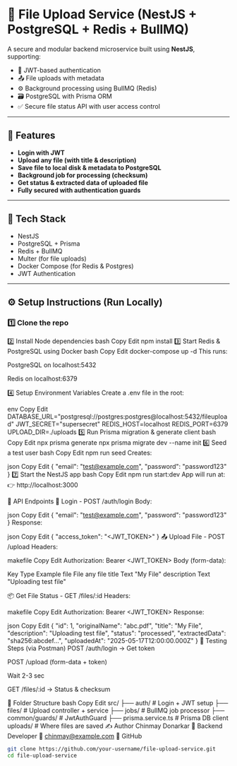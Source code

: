 # 📁 File Upload Service (NestJS + PostgreSQL + Redis + BullMQ)

A secure and modular backend microservice built using **NestJS**, supporting:
- 🔐 JWT-based authentication
- 📤 File uploads with metadata
- ⚙️ Background processing using BullMQ (Redis)
- 🗃️ PostgreSQL with Prisma ORM
- ✅ Secure file status API with user access control

---

## 🚀 Features

- **Login with JWT**
- **Upload any file (with title & description)**
- **Save file to local disk & metadata to PostgreSQL**
- **Background job for processing (checksum)**
- **Get status & extracted data of uploaded file**
- **Fully secured with authentication guards**

---

## 🧱 Tech Stack

- NestJS
- PostgreSQL + Prisma
- Redis + BullMQ
- Multer (for file uploads)
- Docker Compose (for Redis & Postgres)
- JWT Authentication

---

## ⚙️ Setup Instructions (Run Locally)

### 1️⃣ Clone the repo

2️⃣ Install Node dependencies
bash
Copy
Edit
npm install
3️⃣ Start Redis & PostgreSQL using Docker
bash
Copy
Edit
docker-compose up -d
This runs:

PostgreSQL on localhost:5432

Redis on localhost:6379

4️⃣ Setup Environment Variables
Create a .env file in the root:

env
Copy
Edit
DATABASE_URL="postgresql://postgres:postgres@localhost:5432/fileupload"
JWT_SECRET="supersecret"
REDIS_HOST=localhost
REDIS_PORT=6379
UPLOAD_DIR=./uploads
5️⃣ Run Prisma migration & generate client
bash
Copy
Edit
npx prisma generate
npx prisma migrate dev --name init
6️⃣ Seed a test user
bash
Copy
Edit
npm run seed
Creates:

json
Copy
Edit
{
  "email": "test@example.com",
  "password": "password123"
}
7️⃣ Start the NestJS app
bash
Copy
Edit
npm run start:dev
App will run at:
👉 http://localhost:3000

📮 API Endpoints
🔐 Login - POST /auth/login
Body:

json
Copy
Edit
{
  "email": "test@example.com",
  "password": "password123"
}
Response:

json
Copy
Edit
{
  "access_token": "<JWT_TOKEN>"
}
📤 Upload File - POST /upload
Headers:

makefile
Copy
Edit
Authorization: Bearer <JWT_TOKEN>
Body (form-data):

Key	Type	Example
file	File	any file
title	Text	"My File"
description	Text	"Uploading test file"

📦 Get File Status - GET /files/:id
Headers:

makefile
Copy
Edit
Authorization: Bearer <JWT_TOKEN>
Response:

json
Copy
Edit
{
  "id": 1,
  "originalName": "abc.pdf",
  "title": "My File",
  "description": "Uploading test file",
  "status": "processed",
  "extractedData": "sha256:abcdef...",
  "uploadedAt": "2025-05-17T12:00:00.000Z"
}
🧪 Testing Steps (via Postman)
POST /auth/login → Get token

POST /upload (form-data + token)

Wait 2-3 sec

GET /files/:id → Status & checksum

📁 Folder Structure
bash
Copy
Edit
src/
├── auth/             # Login + JWT setup
├── files/            # Upload controller + service
├── jobs/             # BullMQ job processor
├── common/guards/    # JwtAuthGuard
├── prisma.service.ts # Prisma DB client
uploads/              # Where files are saved
✍️ Author
Chinmay Donarkar
💼 Backend Developer
📧 chinmay@example.com
🔗 GitHub



```bash
git clone https://github.com/your-username/file-upload-service.git
cd file-upload-service
